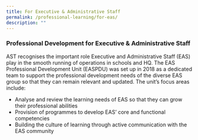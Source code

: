 ```yaml
---
title: For Executive & Administrative Staff
permalink: /professional-learning/for-eas/
description: ""
---
```








### Professional Development for Executive & Administrative Staff

AST recognises the important role Executive and Administrative Staff (EAS) play in the smooth running of operations in schools and HQ. The EAS Professional Development Unit (EASPDU) was set up in 2018 as a dedicated team to support the professional development needs of the diverse EAS group so that they can remain relevant and updated. The unit’s focus areas include:

*   Analyse and review the learning needs of EAS so that they can grow their professional abilities
*   Provision of programmes to develop EAS’ core and functional competencies
*   Building the culture of learning through active communication with the EAS community